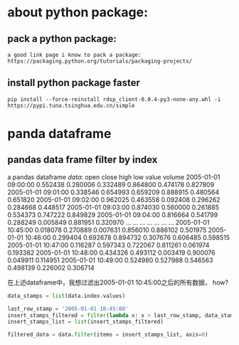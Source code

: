 # about python package:
## pack a python package:
    a good link page i know to pack a package:  https://packaging.python.org/tutorials/packaging-projects/
## install python package faster
    pip install --force-reinstall rdsp_client-0.0.4-py3-none-any.whl -i https://pypi.tuna.tsinghua.edu.cn/simple

# panda dataframe
## pandas data frame filter by index
a pandas dataframe *data*:
                         open     close      high       low     value    volume
2005-01-01 09:00:00  0.552438  0.280006  0.332489  0.864800  0.474178  0.827809
2005-01-01 09:01:00  0.338546  0.654993  0.659209  0.888915  0.480564  0.651820
2005-01-01 09:02:00  0.962025  0.463558  0.092408  0.296262  0.284668  0.448517
2005-01-01 09:03:00  0.874030  0.560000  0.261885  0.534373  0.747222  0.849829
2005-01-01 09:04:00  0.816664  0.541799  0.288249  0.005849  0.881951  0.320970
...                       ...       ...       ...       ...       ...       ...
2005-01-01 10:45:00  0.018078  0.270889  0.007631  0.856010  0.886102  0.501975
2005-01-01 10:46:00  0.299404  0.692678  0.894732  0.307676  0.606485  0.598515
2005-01-01 10:47:00  0.116287  0.597343  0.722067  0.811261  0.061974  0.193382
2005-01-01 10:48:00  0.434326  0.493112  0.003419  0.900076  0.049911  0.114951
2005-01-01 10:49:00  0.524980  0.527988  0.546563  0.498139  0.226002  0.306714

在上述dataframe中，我想过滤出2005-01-01 10:45:00之后的所有数据， how?
``` python
data_stamps = list(data.index.values)

last_row_stamp = '2005-01-01 10:45:00'
insert_stamps_filtered = filter(lambda x: x > last_row_stamp, data_stamps)
insert_stamps_list = list(insert_stamps_filtered)

filtered_data = data.filter(items = insert_stamps_list, axis=0)
```
